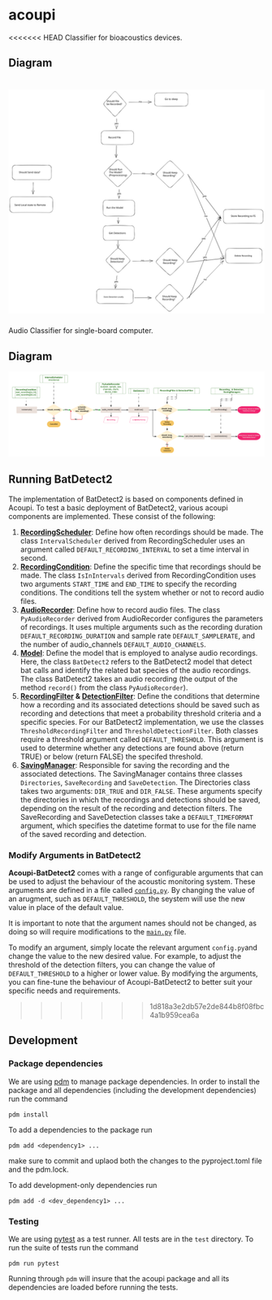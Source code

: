 # acoupi
<<<<<<< HEAD
Classifier for bioacoustics devices. 

## Diagram

![diagram](acoupi.svg)
=======
Audio Classifier for single-board computer.  

## Diagram

![diagram](src/acoupi/docs/acoupi-processdiagram.png)

## Running BatDetect2

The implementation of BatDetect2 is based on components defined in Acoupi. To test a basic deployment of BatDetect2, various acoupi components are implemented. These consist of the following: 

1.  [**RecordingScheduler**](src/acoupi/recording_schedulers.py): Define how often recordings should be made. The class `IntervalScheduler` derived from RecordingScheduler uses an argument called `DEFAULT_RECORDING_INTERVAL` to set a time interval in second.
2. [**RecordingCondition**](src/acoupi/recording_conditions.py): Define the specific time that recordings should be made. The class `IsInIntervals` derived from RecordingCondition uses two arguments `START_TIME` and `END_TIME` to specify the recording conditions. The conditions tell the system whether or not to record audio files. 
3. [**AudioRecorder**](src/acoupi/audio_recorder.py): Define how to record audio files. The class `PyAudioRecorder` derived from AudioRecorder configures the parameters of recordings. It uses multiple arguments such as the recording duration `DEFAULT_RECORDING_DURATION` and sample rate `DEFAULT_SAMPLERATE`, and the number of audio_channels `DEFAULT_AUDIO_CHANNELS`. 
4. [**Model**](src/acoupi/model.py): Define the model that is employed to analyse audio recordings. Here, the class `BatDetect2` refers to the BatDetect2 model that detect bat calls and identify the related bat species of the audio recordings. The class BatDetect2 takes an audio recording (the output of the method `record()` from the class `PyAudioRecorder`).
5. **[RecordingFilter](src/acoupi/recording_filters.py) & [DetectionFilter](src/acoupi/detection_filters.py)**: Define the conditions that determine how a recording and its associated detections should be saved such as recording and detections that meet a probability threshold criteria and a specific species. For our BatDetect2 implementation, we use the classes `ThresholdRecordingFilter` and `ThresholdDetectionFilter`. Both classes require a threshold argument called `DEFAULT_THRESHOLD`. This argument is used to determine whether any detections are found above (return TRUE) or below  (return FALSE) the specifed threshold.
6. [**SavingManager**](src/acoupi/saving_managers.py): Responsible for saving the recording and the associated detections. The SavingManager contains three classes `Directories`, `SaveRecording` and `SaveDetection`. The Directories class takes two arguments: `DIR_TRUE` and `DIR_FALSE`. These arguments specify the directories in which the recordings and detections should be saved, depending on the result of the recording and detection filters. The SaveRecording and SaveDetection classes take a `DEFAULT_TIMEFORMAT` argument, which specifies the datetime format to use for the file name of the saved recording and detection. 

### Modify Arguments in BatDetect2

**Acoupi-BatDetect2** comes with a range of configurable arguments that can be used to adjust the behaviour of the acoustic monitoring system. These arguments are defined in a file called [`config.py`](src/acoupi/config.py). By changing the value of an arugment, such as `DEFAULT_THRESHOLD`, the seystem will use the new value in place of the default value. 

It is important to note that the argument names should not be changed, as doing so will require modifications to the [`main.py`](src/acoupi/main.py) file. 

To modify an argument, simply locate the relevant argument `config.py`and change the value to the new desired value. For example, to adjust the threshold of the detection filters, you can change the value of `DEFAULT_THRESHOLD` to a higher or lower value. By modifying the arguments, you can fine-tune the behaviour of Acoupi-BatDetect2 to better suit your specific needs and requirements. 

>>>>>>> 1d818a3e2db57e2de844b8f08fbc4a1b959cea6a

## Development

### Package dependencies

We are using [pdm](https://pdm.fming.dev/latest/) to manage package dependencies. In order to install the package and all dependencies (including the development dependencies) run the command

    pdm install
  
To add a dependencies to the package run

    pdm add <dependency1> ...
  
make sure to commit and uplaod both the changes to the pyproject.toml file and the pdm.lock.

To add development-only dependencies run

    pdm add -d <dev_dependency1> ...

### Testing

We are using [pytest](https://docs.pytest.org/en/7.2.x/) as a test runner. All tests are in the `test` directory. To run the suite of tests run the command

    pdm run pytest
  
 Running through `pdm` will insure that the acoupi package and all its dependencies are loaded before running the tests.
